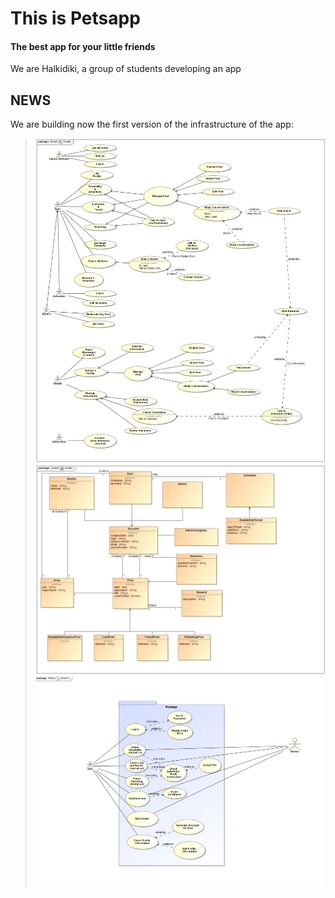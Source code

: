 # This is Petsapp
#### The best app for your little friends

We are Halkidiki, a group of students developing an app

## NEWS
We are building now the first version of the infrastructure of the app:
> ![Project Image](/Models/AdriUseCasel.jpg)
> ![Project Image](/Models/UML%20-%20Pieta/ClassDiagram_Pieta.jpg)
> ![Project Image](/Models/UML_USE_CASE_Mazurkiewicz.PNG)

